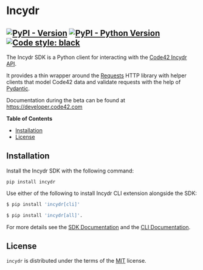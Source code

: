 # Incydr

[![PyPI - Version](https://img.shields.io/pypi/v/incydr.svg)](https://pypi.org/project/incydr)
[![PyPI - Python Version](https://img.shields.io/pypi/pyversions/incydr.svg)](https://pypi.org/project/incydr)
[![Code style: black](https://img.shields.io/badge/code%20style-black-000000.svg)](https://github.com/psf/black)
-----

The Incydr SDK is a Python client for interacting with the [Code42 Incydr API](https://developer.code42.com/api).

It provides a thin wrapper around the [Requests](https://requests.readthedocs.io/en/latest/) HTTP library with
helper clients that model Code42 data and validate requests with the help of [Pydantic](https://pydantic-docs.helpmanual.io).

Documentation during the beta can be found at https://developer.code42.com

**Table of Contents**

- [Installation](#installation)
- [License](#license)

## Installation

Install the Incydr SDK with the following command:

```console
pip install incydr
```

Use either of the following to install Incydr CLI extension alongside the SDK:

```bash
$ pip install 'incydr[cli]'
```

```bash
$ pip install 'incydr[all]'.
```

For more details see the [SDK Documentation](https://developer.code42.com/sdk/) and the [CLI Documentation](https://developer.code42.com/cli/).

## License

`incydr` is distributed under the terms of the [MIT](https://spdx.org/licenses/MIT.html) license.

